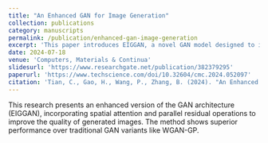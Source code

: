 ```yaml
---
title: "An Enhanced GAN for Image Generation"
collection: publications
category: manuscripts
permalink: /publication/enhanced-gan-image-generation
excerpt: 'This paper introduces EIGGAN, a novel GAN model designed to improve image generation with spatial attention and parallel residual operations.'
date: 2024-07-18
venue: 'Computers, Materials & Continua'
slidesurl: 'https://www.researchgate.net/publication/382379295'
paperurl: 'https://www.techscience.com/doi/10.32604/cmc.2024.052097'
citation: 'Tian, C., Gao, H., Wang, P., Zhang, B. (2024). "An Enhanced GAN for Image Generation." <i>Computers, Materials & Continua</i>. 80(1).'
---
```

This research presents an enhanced version of the GAN architecture (EIGGAN), incorporating spatial attention and parallel residual operations to improve the quality of generated images. The method shows superior performance over traditional GAN variants like WGAN-GP.
